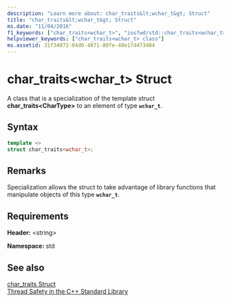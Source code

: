 ```yaml
---
description: "Learn more about: char_traits&lt;wchar_t&gt; Struct"
title: "char_traits&lt;wchar_t&gt; Struct"
ms.date: "11/04/2016"
f1_keywords: ["char_traits<wchar_t>", "iosfwd/std::char_traits<wchar_t>"]
helpviewer_keywords: ["char_traits<wchar_t> class"]
ms.assetid: 31f34072-04d6-4871-88fe-48e17d473484
---
```

# char_traits&lt;wchar_t&gt; Struct

A class that is a specialization of the template struct **char_traits\<CharType>** to an element of type **`wchar_t`**.

## Syntax

```cpp
template <>
struct char_traits<wchar_t>;
```

## Remarks

Specialization allows the struct to take advantage of library functions that manipulate objects of this type **`wchar_t`**.

## Requirements

**Header:** \<string>

**Namespace:** std

## See also

[char_traits Struct](../standard-library/char-traits-struct.md)\
[Thread Safety in the C++ Standard Library](../standard-library/thread-safety-in-the-cpp-standard-library.md)
